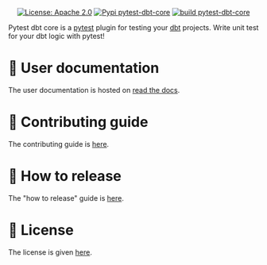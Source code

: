 <p align="center">
  <a href="https://github.com/godatadriven/pytest-dbt-core/blob/main/LICENSE"><img src="https://img.shields.io/badge/license-Apache%202-blue.svg" alt="License: Apache 2.0"></a>
  <a href="https://pypi.org/project/pytest-dbt-core/"><img alt="Pypi pytest-dbt-core" src="https://img.shields.io/badge/pypi-pytest%20dbt%20core-green.svg"></a>
  <a href="https://github.com/godatadriven/pytest-dbt-core/actions/workflows/workflow.yml"><img alt="build pytest-dbt-core" src="https://github.com/godatadriven/pytest-dbt-core/actions/workflows/workflow.yml/badge.svg"></a>
</p>

Pytest dbt core is a [pytest](https://docs.pytest.org) plugin for testing your
[dbt](https://www.getdbt.com/) projects. Write unit test for your dbt logic with
pytest!

# :information_desk_person: User documentation

The user documentation is hosted on
[read the docs](https://pytest-dbt-core.readthedocs.io/en/latest/).

# :raising_hand: Contributing guide

The contributing guide is [here](./CONTRIBUTING.md).

# :gift: How to release

The "how to release" guide is [here](./HOWTORELEASE.md).

# :cop: License

The license is given [here](./LICENSE).
